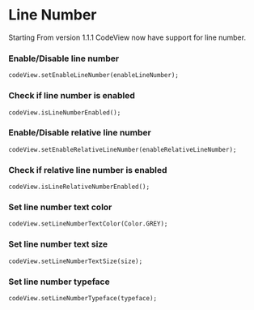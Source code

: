 # Line Number

Starting From version 1.1.1 CodeView now have support for line number.

### Enable/Disable line number

```
codeView.setEnableLineNumber(enableLineNumber);
```

### Check if line number is enabled

```
codeView.isLineNumberEnabled();
```

### Enable/Disable relative line number

```
codeView.setEnableRelativeLineNumber(enableRelativeLineNumber);
```

### Check if relative line number is enabled

```
codeView.isLineRelativeNumberEnabled();
```

### Set line number text color

```
codeView.setLineNumberTextColor(Color.GREY);
```

### Set line number text size

```
codeView.setLineNumberTextSize(size);
```

### Set line number typeface

```
codeView.setLineNumberTypeface(typeface);
```
